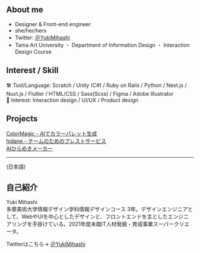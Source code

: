 ## About me
 - Designer & Front-end engineer
 - she/her/hers
 - Twitter: [＠YukiMihashi](https://twitter.com/YukiMihashi)  
 - Tama Art University ・ Department of Information Design ・ Interaction Design Course

## Interest / Skill
🛠 Tool/Language: Scratch / Unity (C#) / Ruby on Rails / Python / Next.js / Nuxt.js / Flutter / HTML/CSS / Sass(Scss) / Figma / Adobe Illustrator  
👀 Interest: Interaction design / UI/UX / Product design

## Projects

[ColorMagic - AIでカラーパレット生成](https://colormagic.app/)  
[hidane - チームのためのブレストサービス](https://hidane.app/)  
[AIひらめきメーカー](https://hirameki.app/)

--- 

(日本語)
## 自己紹介
Yuki Mihashi  
多摩美術大学情報デザイン学科情報デザインコース 3年。デザインエンジニアとして、WebやUIを中心としたデザインと、フロントエンドを主としたエンジニアリングを手掛けている。2021年度未踏IT人材発掘・育成事業スーパークリエータ。

Twitterはこちら→ [＠YukiMihashi](https://twitter.com/YukiMihashi)  
